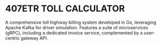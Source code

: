 # 407ETR TOLL CALCULATOR

A comprehensive toll highway billing system developed in Go, leveraging Apache Kafka for driver simulation. Features a suite of microservices (gRPC), including a dedicated invoice service, complemented by a user-centric gateway API.
